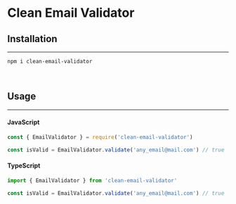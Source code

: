 # Clean Email Validator

## Installation
---
```npm i clean-email-validator```

<br/>

## Usage
---
#### JavaScript

```javascript
const { EmailValidator } = require('clean-email-validator')

const isValid = EmailValidator.validate('any_email@mail.com') // true
```

#### TypeScript
```typescript
import { EmailValidator } from 'clean-email-validator'

const isValid = EmailValidator.validate('any_email@mail.com') // true
```
